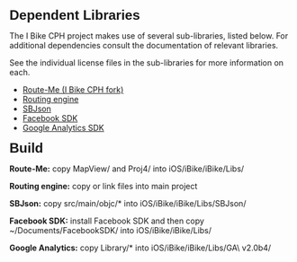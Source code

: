 <html>
<body>
<h2 style="margin: 0.0px 0.0px 10.0px 0.0px; font: 24.0px Helvetica"><b>Dependent Libraries</b></h2>
<p>The I Bike CPH project makes use of several sub-libraries, listed below. For additional dependencies consult the documentation of relevant libraries.</p>
<p>See the individual license files in the sub-libraries for more information on each.</p>
<ul>
  <li><a href="https://github.com/ivan-pavlovic/route-me">Route-Me (I Bike CPH fork)</a></li>
  <li><a href="https://github.com/ivan-pavlovic/routing-engine">Routing engine</a></li>
  <li><a href="https://github.com/stig/json-framework">SBJson</a></li>
  <li><a href="https://github.com/downloads/facebook/facebook-ios-sdk/FacebookSDK-3.1.1.pkg">Facebook SDK</a></li>
  <li><a href="http://dl.google.com/dl/gaformobileapps/GoogleAnalyticsiOS.zip">Google Analytics SDK</a></li>
</ul>

<h2 style="margin: 0.0px 0.0px 10.0px 0.0px; font: 24.0px Helvetica"><b>Build</b></h2>
<p><b>Route-Me:</b> copy MapView/ and Proj4/ into iOS/iBike/iBike/Libs/</p>
<p><b>Routing engine:</b> copy or link files into main project</p>
<p><b>SBJson:</b> copy src/main/objc/* into iOS/iBike/iBike/Libs/SBJson/</p>
<p><b>Facebook SDK:</b>  install Facebook SDK and then copy ~/Documents/FacebookSDK/ into iOS/iBike/iBike/Libs/</p>
<p><b>Google Analytics:</b>  copy Library/* into iOS/iBike/iBike/Libs/GA\ v2.0b4/</p>

</body>
</html>
